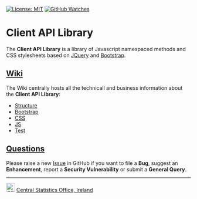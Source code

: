 [![License: MIT](https://img.shields.io/badge/License-MIT-yellow.svg)](https://opensource.org/licenses/MIT)
[![GitHub Watches](https://img.shields.io/github/watchers/goncaloperes/Project-CodeIgniter-CMS.svg?style=social&label=Watch&maxAge=2592000)](https://github.com/goncaloperes/Project-CodeIgniter-CMS/watchers)

# Client API Library
The **Client API Library** is a library of Javascript namespaced methods and CSS stylesheets based on [JQuery](https://jquery.com/) and [Bootstrap](https://getbootstrap.com/).

## [Wiki](https://github.com/CSOIreland/Client-API-Library/wiki)
The Wiki centrally hosts all the technicall and business information about the **Client API Library**:

* [Structure](https://github.com/CSOIreland/Client-API-Library/wiki/Structure)
* [Bootstrap](https://github.com/CSOIreland/Client-API-Library/wiki/Bootstrap)
* [CSS](https://github.com/CSOIreland/Client-API-Library/wiki/CSS)
* [JS](https://github.com/CSOIreland/Client-API-Library/wiki/JS)
* [Test](https://github.com/CSOIreland/Client-API-Library/wiki/Test)

## [Questions](https://github.com/CSOIreland/Client-API-Library/issues/new/choose)
Please raise a new [Issue](https://github.com/CSOIreland/Client-API-Library/issues/new/choose) in GitHub if you want to file a **Bug**, suggest an **Enhancement**, report a **Security Vulnerability** or submit a **General Query**.

***
<img src="https://user-images.githubusercontent.com/5030226/60980383-47ccbf80-a32c-11e9-8572-3c234abcd9fb.png" Title="CSO" alt="CSO" width="24"> [Central Statistics Office, Ireland](https://www.cso.ie/)   

